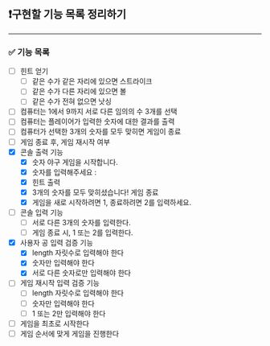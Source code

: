 ## ❗️구현할 기능 목록 정리하기

---
### ✅ 기능 목록
- [ ] 힌트 얻기
  - [ ] 같은 수가 같은 자리에 있으면 스트라이크
  - [ ] 같은 수가 다른 자리에 있으면 볼
  - [ ] 같은 수가 전혀 없으면 낫싱
- [ ] 컴퓨터는 1에서 9까지 서로 다른 임의의 수 3개를 선택
- [ ] 컴퓨터는 플레이어가 입력한 숫자에 대한 결과를 출력
- [ ] 컴퓨터가 선택한 3개의 숫자를 모두 맞히면 게임이 종료
- [ ] 게임 종료 후, 게임 재시작 여부
- [x] 콘솔 출력 기능
  - [x] 숫자 야구 게임을 시작합니다.
  - [x] 숫자를 입력해주세요 :
  - [x] 힌트 출력
  - [x] 3개의 숫자를 모두 맞히셨습니다! 게임 종료
  - [x] 게임을 새로 시작하려면 1, 종료하려면 2를 입력하세요.
- [ ] 콘솔 입력 기능
  - [ ] 서로 다른 3개의 숫자를 입력한다.
  - [ ] 게임 종료 시, 1 또는 2를 입력한다.
- [x] 사용자 공 입력 검증 기능
  - [x] length 자릿수로 입력해야 한다
  - [x] 숫자만 입력해야 한다
  - [x] 서로 다른 숫자로만 입력해야 한다
- [ ] 게임 재시작 입력 검증 기능
  - [ ] length 자릿수로 입력해야 한다
  - [ ] 숫자만 입력해야 한다
  - [ ] 1 또는 2만 입력해야 한다
- [ ] 게임을 최초로 시작한다
- [ ] 게임 순서에 맞게 게임을 진행한다